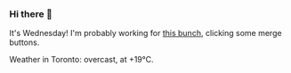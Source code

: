 ### Hi there :wave:

It's Wednesday! I'm probably working for [this bunch](https://github.com/kohofinancial), clicking some merge buttons.

Weather in Toronto: overcast, at +19°C.
